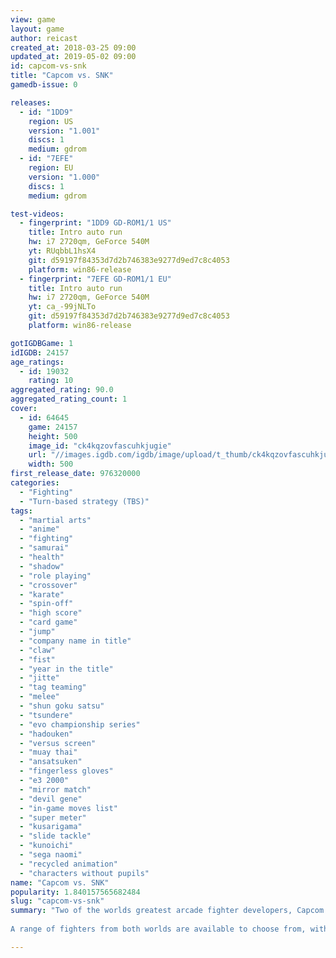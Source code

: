 ```yaml
---
view: game
layout: game
author: reicast
created_at: 2018-03-25 09:00
updated_at: 2019-05-02 09:00
id: capcom-vs-snk
title: "Capcom vs. SNK"
gamedb-issue: 0

releases:
  - id: "1DD9"
    region: US
    version: "1.001"
    discs: 1
    medium: gdrom
  - id: "7EFE"
    region: EU
    version: "1.000"
    discs: 1
    medium: gdrom

test-videos:
  - fingerprint: "1DD9 GD-ROM1/1 US"
    title: Intro auto run
    hw: i7 2720qm, GeForce 540M
    yt: RUqbbL1hsX4
    git: d59197f84353d7d2b746383e9277d9ed7c8c4053
    platform: win86-release
  - fingerprint: "7EFE GD-ROM1/1 EU"
    title: Intro auto run
    hw: i7 2720qm, GeForce 540M
    yt: ca_-99jNLTo
    git: d59197f84353d7d2b746383e9277d9ed7c8c4053
    platform: win86-release

gotIGDBGame: 1
idIGDB: 24157
age_ratings:
  - id: 19032
    rating: 10
aggregated_rating: 90.0
aggregated_rating_count: 1
cover:
  - id: 64645
    game: 24157
    height: 500
    image_id: "ck4kqzovfascuhkjugie"
    url: "//images.igdb.com/igdb/image/upload/t_thumb/ck4kqzovfascuhkjugie.jpg"
    width: 500
first_release_date: 976320000
categories:
  - "Fighting"
  - "Turn-based strategy (TBS)"
tags:
  - "martial arts"
  - "anime"
  - "fighting"
  - "samurai"
  - "health"
  - "shadow"
  - "role playing"
  - "crossover"
  - "karate"
  - "spin-off"
  - "high score"
  - "card game"
  - "jump"
  - "company name in title"
  - "claw"
  - "fist"
  - "year in the title"
  - "jitte"
  - "tag teaming"
  - "melee"
  - "shun goku satsu"
  - "tsundere"
  - "evo championship series"
  - "hadouken"
  - "versus screen"
  - "muay thai"
  - "ansatsuken"
  - "fingerless gloves"
  - "e3 2000"
  - "mirror match"
  - "devil gene"
  - "in-game moves list"
  - "super meter"
  - "kusarigama"
  - "slide tackle"
  - "kunoichi"
  - "sega naomi"
  - "recycled animation"
  - "characters without pupils"
name: "Capcom vs. SNK"
popularity: 1.840157565682484
slug: "capcom-vs-snk"
summary: "Two of the worlds greatest arcade fighter developers, Capcom and SNK, join forces to finally answer the question asked by many for years: Who is the dominant fighter? 
 
A range of fighters from both worlds are available to choose from, with two different fighting styles (Capcom and SNK, of course) meaning that players of both worlds can fit into the game easily, while new gamers can try Ryu using the SNK format."

---
```

